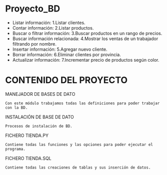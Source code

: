 # Proyecto_BD

* Listar información: 1.Listar clientes.
* Contar información: 2.Listar productos.
* Buscar o filtrar información: 3.Buscar productos en un rango de precios.
* Buscar información relacionada: 4.Mostrar los ventas de un trabajador filtrando por nombre.
* Insertar información: 5.Agregar nuevo cliente.
* Borrar información: 6.Eliminar clientes por provincia.
* Actualizar información: 7.Incrementar precio de productos según color.

# CONTENIDO DEL PROYECTO

MANEJADOR DE BASES DE DATO

	Con este módulo trabajamos todas las definiciones para poder trabajar con la BD.

INSTALACIÓN DE BASE DE DATO

	Procesos de instalación de BD.

FICHERO TIENDA.PY

	Contiene todas las funciones y las opciones para poder ejecutar el programa.

FICHERO TIENDA.SQL

	Contiene todas las creaciones de tablas y sus inserción de datos.
